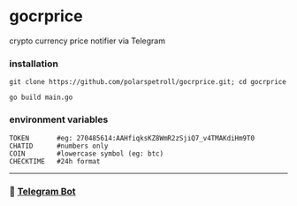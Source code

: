 # gocrprice
crypto currency price notifier via Telegram

### installation 

```
git clone https://github.com/polarspetroll/gocrprice.git; cd gocrprice

go build main.go

```

### environment variables 

```
TOKEN		#eg: 270485614:AAHfiqksKZ8WmR2zSjiQ7_v4TMAKdiHm9T0
CHATID		#numbers only		
COIN     	#lowercase symbol (eg: btc)
CHECKTIME	#24h format
```
---

### 🤖 [Telegram Bot](https://t.me/crprice_bot)
